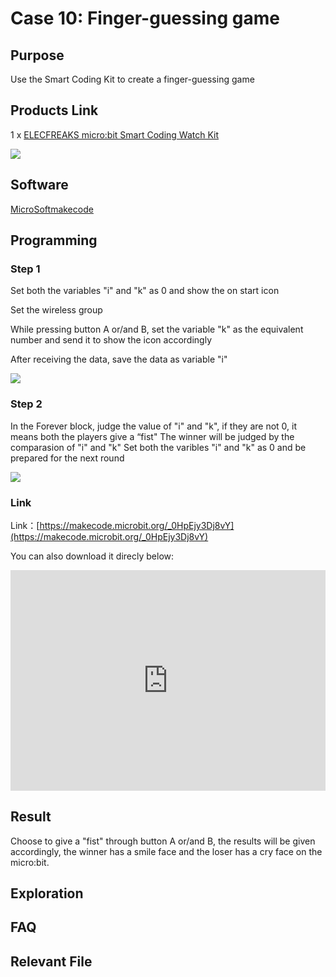 # Case 10: Finger-guessing game

## Purpose

 Use the Smart Coding Kit to create a finger-guessing game

## Products Link

 1 x [ELECFREAKS micro:bit Smart Coding Watch Kit](https://shop.elecfreaks.com/products/elecfreaks-micro-bit-smart-coding-watch-kit-without-micro-bit-board?_pos=2&_sid=ce4e7cb69&_ss=r)


![](./images/smart_coding_kit_case_10_01.png)


## Software

[MicroSoftmakecode](https://makecode.microbit.org/#)

## Programming

### Step 1
 Set both the variables "i" and "k" as 0 and show the on start icon

 Set the wireless group

 While pressing button A or/and B,  set the variable "k" as the equivalent number and send it to show the icon accordingly

 After receiving the data, save the data as variable "i"

  ![](./images/smart_coding_kit_case_10_02.png)

### Step 2
 In the Forever block, judge the value of "i" and "k", if they are not 0, it means both the players give a “fist"
 The winner will be judged by the comparasion of "i" and "k"
 Set both the varibles "i" and "k" as 0 and be prepared for the next round 

![](./images/smart_coding_kit_case_10_03.png)




### Link
 Link：[https://makecode.microbit.org/_0HpEjy3Dj8vY](https://makecode.microbit.org/_0HpEjy3Dj8vY)

 You can also download it direcly below:

<div style="position:relative;height:0;padding-bottom:70%;overflow:hidden;"><iframe style="position:absolute;top:0;left:0;width:100%;height:100%;" src="https://makecode.microbit.org/#pub:_0HpEjy3Dj8vY" frameborder="0" sandbox="allow-popups allow-forms allow-scripts allow-same-origin"></iframe></div>  


## Result


Choose to give a "fist" through button A or/and B,  the results will be given accordingly, the winner has a smile face and the loser has a cry face on the micro:bit.





## Exploration




## FAQ




## Relevant File



